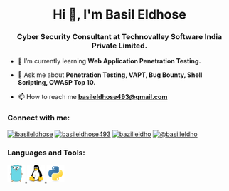 <h1 align="center">Hi 👋, I'm Basil Eldhose</h1>
<h3 align="center">Cyber Security Consultant at Technovalley Software India Private Limited.</h3>

- 🌱 I’m currently learning **Web Application Penetration Testing.**

- 💬 Ask me about **Penetration Testing, VAPT, Bug Bounty, Shell Scripting, OWASP Top 10.**

- 📫 How to reach me **basileldhose493@gmail.com**

<h3 align="left">Connect with me:</h3>
<p align="left">
<a href="https://twitter.com/ibasileldhose" target="blank"><img align="center" src="https://raw.githubusercontent.com/rahuldkjain/github-profile-readme-generator/master/src/images/icons/Social/twitter.svg" alt="ibasileldhose" height="30" width="40" /></a>
<a href="https://linkedin.com/in/basileldhose493" target="blank"><img align="center" src="https://raw.githubusercontent.com/rahuldkjain/github-profile-readme-generator/master/src/images/icons/Social/linked-in-alt.svg" alt="basileldhose493" height="30" width="40" /></a>
<a href="https://instagram.com/bazilleldho" target="blank"><img align="center" src="https://raw.githubusercontent.com/rahuldkjain/github-profile-readme-generator/master/src/images/icons/Social/instagram.svg" alt="bazilleldho" height="30" width="40" /></a>
<a href="https://medium.com/@basilleldho" target="blank"><img align="center" src="https://raw.githubusercontent.com/rahuldkjain/github-profile-readme-generator/master/src/images/icons/Social/medium.svg" alt="@basilleldho" height="30" width="40" /></a>
</p>

<h3 align="left">Languages and Tools:</h3>
<p align="left"> <a href="https://golang.org" target="_blank" rel="noreferrer"> <img src="https://raw.githubusercontent.com/devicons/devicon/master/icons/go/go-original.svg" alt="go" width="40" height="40"/> </a> <a href="https://www.linux.org/" target="_blank" rel="noreferrer"> <img src="https://raw.githubusercontent.com/devicons/devicon/master/icons/linux/linux-original.svg" alt="linux" width="40" height="40"/> </a> <a href="https://www.python.org" target="_blank" rel="noreferrer"> <img src="https://raw.githubusercontent.com/devicons/devicon/master/icons/python/python-original.svg" alt="python" width="40" height="40"/> </a> </p>
